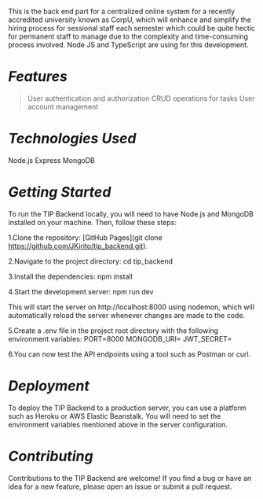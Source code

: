 
 This is the back end part for a centralized online system for a recently accredited university known as CorpU, which will enhance and simplify the hiring process for sessional staff each semester which could be quite hectic for permanent staff to manage due to the complexity and time-consuming process involved.
Node JS and TypeScript are using for this development.

# *Features*
>User authentication and authorization
>CRUD operations for tasks
>User account management

# *Technologies Used*
Node.js
Express
MongoDB

# *Getting Started*
To run the TIP Backend locally, you will need to have Node.js and MongoDB installed on your machine. Then, follow these steps:

1.Clone the repository:
[GitHub Pages](git clone https://github.com/JKirito/tip_backend.git).

2.Navigate to the project directory:
cd tip_backend

3.Install the dependencies:
npm install

4.Start the development server:
npm run dev

This will start the server on http://localhost:8000 using nodemon, which will automatically reload the server whenever changes are made to the code.

5.Create a .env file in the project root directory with the following environment variables:
PORT=8000
MONGODB_URI=<your MongoDB connection string>
JWT_SECRET=<your JWT secret key>
 
6.You can now test the API endpoints using a tool such as Postman or curl.
 
# *Deployment*
 To deploy the TIP Backend to a production server, you can use a platform such as Heroku or AWS Elastic Beanstalk. You will need to set the environment variables mentioned above in the server configuration.
 
 # *Contributing*
 
 Contributions to the TIP Backend are welcome! If you find a bug or have an idea for a new feature, please open an issue or submit a pull request.
 
 
 
 


 
